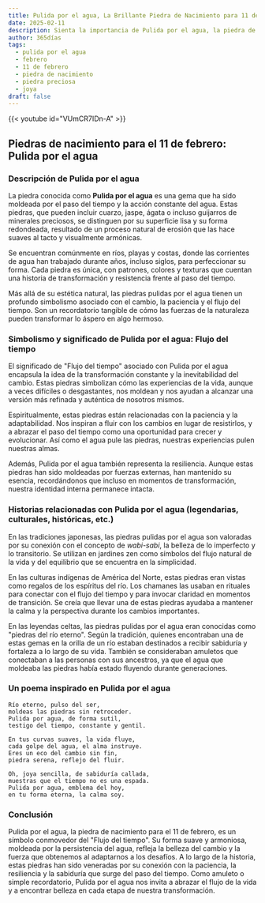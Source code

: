 ```yaml
---
title: Pulida por el agua, La Brillante Piedra de Nacimiento para 11 de febrero
date: 2025-02-11
description: Sienta la importancia de Pulida por el agua, la piedra de nacimiento de 11 de febrero que simboliza Flujo del tiempo. Deje que su belleza y significado iluminen su día.
author: 365días
tags:
  - pulida por el agua
  - febrero
  - 11 de febrero
  - piedra de nacimiento
  - piedra preciosa
  - joya
draft: false
---
```


{{< youtube id="VUmCR7IDn-A" >}}


## Piedras de nacimiento para el 11 de febrero: Pulida por el agua

### Descripción de Pulida por el agua

La piedra conocida como **Pulida por el agua** es una gema que ha sido moldeada por el paso del tiempo y la acción constante del agua. Estas piedras, que pueden incluir cuarzo, jaspe, ágata o incluso guijarros de minerales preciosos, se distinguen por su superficie lisa y su forma redondeada, resultado de un proceso natural de erosión que las hace suaves al tacto y visualmente armónicas.

Se encuentran comúnmente en ríos, playas y costas, donde las corrientes de agua han trabajado durante años, incluso siglos, para perfeccionar su forma. Cada piedra es única, con patrones, colores y texturas que cuentan una historia de transformación y resistencia frente al paso del tiempo.

Más allá de su estética natural, las piedras pulidas por el agua tienen un profundo simbolismo asociado con el cambio, la paciencia y el flujo del tiempo. Son un recordatorio tangible de cómo las fuerzas de la naturaleza pueden transformar lo áspero en algo hermoso.

### Simbolismo y significado de Pulida por el agua: Flujo del tiempo

El significado de "Flujo del tiempo" asociado con Pulida por el agua encapsula la idea de la transformación constante y la inevitabilidad del cambio. Estas piedras simbolizan cómo las experiencias de la vida, aunque a veces difíciles o desgastantes, nos moldean y nos ayudan a alcanzar una versión más refinada y auténtica de nosotros mismos.

Espiritualmente, estas piedras están relacionadas con la paciencia y la adaptabilidad. Nos inspiran a fluir con los cambios en lugar de resistirlos, y a abrazar el paso del tiempo como una oportunidad para crecer y evolucionar. Así como el agua pule las piedras, nuestras experiencias pulen nuestras almas.

Además, Pulida por el agua también representa la resiliencia. Aunque estas piedras han sido moldeadas por fuerzas externas, han mantenido su esencia, recordándonos que incluso en momentos de transformación, nuestra identidad interna permanece intacta.

### Historias relacionadas con Pulida por el agua (legendarias, culturales, históricas, etc.)

En las tradiciones japonesas, las piedras pulidas por el agua son valoradas por su conexión con el concepto de _wabi-sabi_, la belleza de lo imperfecto y lo transitorio. Se utilizan en jardines zen como símbolos del flujo natural de la vida y del equilibrio que se encuentra en la simplicidad.

En las culturas indígenas de América del Norte, estas piedras eran vistas como regalos de los espíritus del río. Los chamanes las usaban en rituales para conectar con el flujo del tiempo y para invocar claridad en momentos de transición. Se creía que llevar una de estas piedras ayudaba a mantener la calma y la perspectiva durante los cambios importantes.

En las leyendas celtas, las piedras pulidas por el agua eran conocidas como "piedras del río eterno". Según la tradición, quienes encontraban una de estas gemas en la orilla de un río estaban destinados a recibir sabiduría y fortaleza a lo largo de su vida. También se consideraban amuletos que conectaban a las personas con sus ancestros, ya que el agua que moldeaba las piedras había estado fluyendo durante generaciones.

### Un poema inspirado en Pulida por el agua

```
Río eterno, pulso del ser,  
moldeas las piedras sin retroceder.  
Pulida por agua, de forma sutil,  
testigo del tiempo, constante y gentil.  

En tus curvas suaves, la vida fluye,  
cada golpe del agua, el alma instruye.  
Eres un eco del cambio sin fin,  
piedra serena, reflejo del fluir.  

Oh, joya sencilla, de sabiduría callada,  
muestras que el tiempo no es una espada.  
Pulida por agua, emblema del hoy,  
en tu forma eterna, la calma soy.
```

### Conclusión

Pulida por el agua, la piedra de nacimiento para el 11 de febrero, es un símbolo conmovedor del "Flujo del tiempo". Su forma suave y armoniosa, moldeada por la persistencia del agua, refleja la belleza del cambio y la fuerza que obtenemos al adaptarnos a los desafíos. A lo largo de la historia, estas piedras han sido veneradas por su conexión con la paciencia, la resiliencia y la sabiduría que surge del paso del tiempo. Como amuleto o simple recordatorio, Pulida por el agua nos invita a abrazar el flujo de la vida y a encontrar belleza en cada etapa de nuestra transformación.